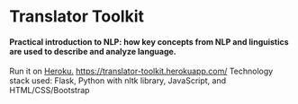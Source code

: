 ﻿# Translator Toolkit

#### Practical introduction to NLP: how key concepts from NLP and linguistics are used to describe and analyze language.

Run it on [Heroku.](https://dashboard-b-b-biodiversity.herokuapp.com/)
https://translator-toolkit.herokuapp.com/
Technology stack used: Flask, Python with nltk library, JavaScript, and HTML/CSS/Bootstrap
